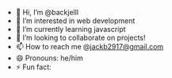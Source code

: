 - 👋 Hi, I’m @backjelll
- 👀 I’m interested in web development
- 🌱 I’m currently learning javascript
- 💞️ I’m looking to collaborate on projects!
- 📫 How to reach me @jackb2917@gmail.com
- 😄 Pronouns: he/him
- ⚡ Fun fact: 

<!---
backjelll/backjelll is a ✨ special ✨ repository because its `README.md` (this file) appears on your GitHub profile.
You can click the Preview link to take a look at your changes.
--->
